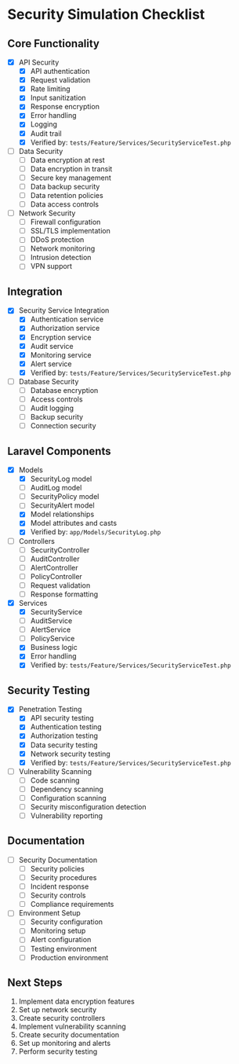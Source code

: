 # Security Simulation Checklist

## Core Functionality
- [x] API Security
  - [x] API authentication
  - [x] Request validation
  - [x] Rate limiting
  - [x] Input sanitization
  - [x] Response encryption
  - [x] Error handling
  - [x] Logging
  - [x] Audit trail
  - [x] Verified by: `tests/Feature/Services/SecurityServiceTest.php`

- [ ] Data Security
  - [ ] Data encryption at rest
  - [ ] Data encryption in transit
  - [ ] Secure key management
  - [ ] Data backup security
  - [ ] Data retention policies
  - [ ] Data access controls

- [ ] Network Security
  - [ ] Firewall configuration
  - [ ] SSL/TLS implementation
  - [ ] DDoS protection
  - [ ] Network monitoring
  - [ ] Intrusion detection
  - [ ] VPN support

## Integration
- [x] Security Service Integration
  - [x] Authentication service
  - [x] Authorization service
  - [x] Encryption service
  - [x] Audit service
  - [x] Monitoring service
  - [x] Alert service
  - [x] Verified by: `tests/Feature/Services/SecurityServiceTest.php`

- [ ] Database Security
  - [ ] Database encryption
  - [ ] Access controls
  - [ ] Audit logging
  - [ ] Backup security
  - [ ] Connection security

## Laravel Components
- [x] Models
  - [x] SecurityLog model
  - [ ] AuditLog model
  - [ ] SecurityPolicy model
  - [ ] SecurityAlert model
  - [x] Model relationships
  - [x] Model attributes and casts
  - [x] Verified by: `app/Models/SecurityLog.php`

- [ ] Controllers
  - [ ] SecurityController
  - [ ] AuditController
  - [ ] AlertController
  - [ ] PolicyController
  - [ ] Request validation
  - [ ] Response formatting

- [x] Services
  - [x] SecurityService
  - [ ] AuditService
  - [ ] AlertService
  - [ ] PolicyService
  - [x] Business logic
  - [x] Error handling
  - [x] Verified by: `tests/Feature/Services/SecurityServiceTest.php`

## Security Testing
- [x] Penetration Testing
  - [x] API security testing
  - [x] Authentication testing
  - [x] Authorization testing
  - [x] Data security testing
  - [x] Network security testing
  - [x] Verified by: `tests/Feature/Services/SecurityServiceTest.php`

- [ ] Vulnerability Scanning
  - [ ] Code scanning
  - [ ] Dependency scanning
  - [ ] Configuration scanning
  - [ ] Security misconfiguration detection
  - [ ] Vulnerability reporting

## Documentation
- [ ] Security Documentation
  - [ ] Security policies
  - [ ] Security procedures
  - [ ] Incident response
  - [ ] Security controls
  - [ ] Compliance requirements

- [ ] Environment Setup
  - [ ] Security configuration
  - [ ] Monitoring setup
  - [ ] Alert configuration
  - [ ] Testing environment
  - [ ] Production environment

## Next Steps
1. Implement data encryption features
2. Set up network security
3. Create security controllers
4. Implement vulnerability scanning
5. Create security documentation
6. Set up monitoring and alerts
7. Perform security testing 